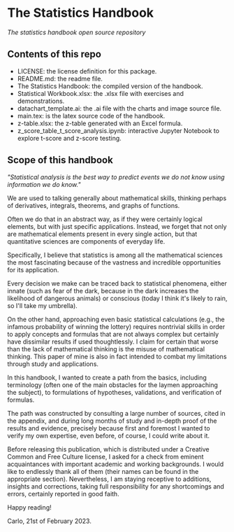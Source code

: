 # The Statistics Handbook
_The statistics handbook open source repository_

## Contents of this repo
- LICENSE: the license definition for this package.
- README.md: the readme file.
- The Statistics Handbook: the compiled version of the handbook.
- Statistical Workbook.xlsx: the .xlsx file with exercises and demonstrations.
- datachart_template.ai: the .ai file with the charts and image source file.
- main.tex: is the latex source code of the handbook.
- z-table.xlsx: the z-table generated with an Excel formula.
- z_score_table_t_score_analysis.ipynb: interactive Jupyter Notebook to explore t-score and z-score testing.

## Scope of this handbook
_"Statistical analysis is the best way to predict events we do not know using information we do know."_

We are used to talking generally about mathematical skills, thinking perhaps of derivatives, integrals, theorems, and graphs of functions. 

Often we do that in an abstract way, as if they were certainly logical elements, but with just specific applications. Instead, we forget that not only are mathematical elements present in every single action, but that quantitative sciences are components of everyday life.

Specifically, I believe that statistics is among all the mathematical sciences the most fascinating because of the vastness and incredible opportunities for its application. 

Every decision we make can be traced back to statistical phenomena, either innate (such as fear of the dark, because in the dark increases the likelihood of dangerous animals) or conscious (today I think it's likely to rain, so I'll take my umbrella). 

On the other hand, approaching even basic statistical calculations (e.g., the infamous probability of winning the lottery) requires nontrivial skills in order to apply concepts and formulas that are not always complex but certainly have dissimilar results if used thoughtlessly. I claim for certain that worse than the lack of mathematical thinking is the misuse of mathematical thinking. This paper of mine is also in fact intended to combat my limitations through study and applications. 

In this handbook, I wanted to create a path from the basics, including terminology (often one of the main obstacles for the laymen approaching the subject), to formulations of hypotheses, validations, and verification of formulas.

The path was constructed by consulting a large number of sources, cited in the appendix, and during long months of study and in-depth proof of the results and evidence, precisely because first and foremost I wanted to verify my own expertise, even before, of course, I could write about it. 

Before releasing this publication, which is distributed under a Creative Common and Free Culture license, I asked for a check from eminent acquaintances with important academic and working backgrounds. I would like to endlessly thank all of them (their names can be found in the appropriate section). Nevertheless, I am staying receptive to additions, insights and corrections, taking full responsibility for any shortcomings and errors, certainly reported in good faith.

Happy reading! 

Carlo, 21st of February 2023.
